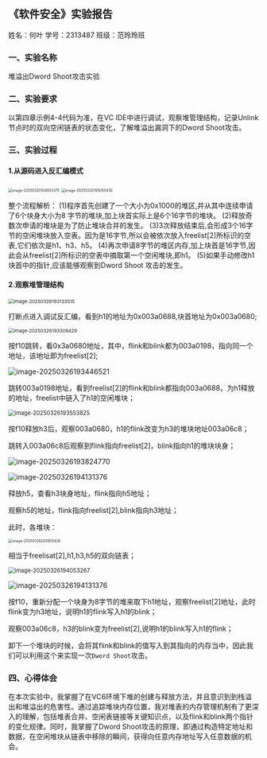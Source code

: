 ## 《软件安全》实验报告

姓名：何叶  学号：2313487 班级：范玲玲班

### 一、实验名称

堆溢出Dword Shoot攻击实验

### 二、实验要求

 以第四章示例4-4代码为准，在VC IDE中进行调试，观察堆管理结构，记录Unlink节点时的双向空闲链表的状态变化，了解堆溢出漏洞下的Dword Shoot攻击。

### 三、实验过程

#### 1.从源码进入反汇编模式

<img src="C:\Users\he'ye\AppData\Roaming\Typora\typora-user-images\image-20250320104933375.png" alt="image-20250320104933375" style="zoom:50%;" />

<img src="C:\Users\he'ye\AppData\Roaming\Typora\typora-user-images\image-20250320105055430.png" alt="image-20250320105055430" style="zoom: 50%;" />

整个流程解析：
(1)程序首先创建了一个大小为0x1000的堆区,并从其中连续申请了6个块身大小为8 字节的堆块,加上块首实际上是6个16字节的堆块。
(2)释放奇数次申请的堆块是为了防止堆块合并的发生。
(3)3次释放结束后,会形成3个16字节的空闲堆块放入空表。因为是16字节,所以会被依次放入freelist[2]所标识的空表,它们依次是h1、h3、h5。
(4)再次申请8字节的堆区内存,加上块首是16字节,因此会从freelist[2]所标识的空表中摘取第一个空闲堆块,即h1。
(5)如果手动修改h1块首中的指针,应该能够观察到Dword Shoot 攻击的发生。

#### 2.观察堆管理结构

<img src="C:\Users\he'ye\Desktop\软件安全作业\《软件安全》实验报告.assets\image-20250326193133515.png" alt="image-20250326193133515" style="zoom:67%;" />

打断点进入调试反汇编，看到h1的地址为0x003a0688,块首地址为0x003a0680;

<img src="C:\Users\he'ye\Desktop\软件安全作业\《软件安全》实验报告.assets\image-20250326193309429.png" alt="image-20250326193309429" style="zoom:67%;" />

按f10跳转，看0x3a0680地址，其中，flink和blink都为003a0198，指向同一个地址，该地址即为freelist[2];

![image-20250326193446521](C:\Users\he'ye\Desktop\软件安全作业\《软件安全》实验报告.assets\image-20250326193446521.png)

跳转003a0198地址，看到freelist[2]的flink和blink都指向003a0688，为h1释放的地址，freelist中链入了h1的空闲堆块；

<img src="C:\Users\he'ye\Desktop\软件安全作业\《软件安全》实验报告.assets\image-20250326193553825.png" alt="image-20250326193553825" style="zoom: 80%;" />

按f10释放h3后，观察003a0680，h1的flink改变为h3的堆块地址003a06c8；

跳转入003a06c8后观察到flink指向freelist[2]，blink指向h1的堆块块身；

![image-20250326193824770](C:\Users\he'ye\Desktop\软件安全作业\《软件安全》实验报告.assets\image-20250326193824770.png)

![image-20250326194131376](C:\Users\he'ye\Desktop\软件安全作业\《软件安全》实验报告.assets\image-20250326194131376.png)

释放h5，查看h3块身地址，flink指向h5地址；

观察h5的地址，flink指向freelist[2],blink指向h3地址；

此时，各堆块：

<img src="C:\Users\he'ye\Desktop\软件安全作业\《软件安全》实验报告.assets\image-20250326200805426.png" alt="image-20250326200805426" style="zoom: 50%;" />

相当于freelisat[2],h1,h3,h5的双向链表；

<img src="C:\Users\he'ye\Desktop\软件安全作业\《软件安全》实验报告.assets\image-20250326194053267.png" alt="image-20250326194053267" style="zoom: 80%;" />

![image-20250326194131376](C:\Users\he'ye\Desktop\软件安全作业\《软件安全》实验报告.assets\image-20250326194131376.png)

按f10，重新分配一个块身为8字节的堆来取下h1地址，观察freelist[2]地址，此时flink变为h3地址，说明h1的flink写入h1的blink；

观察003a06c8，h3的blink变为freelist[2],说明h1的blink写入h1的flink；

卸下一个堆块的时候，会将其flink和blink的值写入到其指向的内存当中，因此我们可以利用这个来实现一次`Dword Shoot`攻击。

### 四、心得体会

​     在本次实验中，我掌握了在VC6环境下堆的创建与释放方法，并且意识到到栈溢出和堆溢出的危害性。通过追踪堆块内存位置，我对堆表的内存管理机制有了更深入的理解，包括堆表合并、空闲表链接等关键知识点，以及flink和blink两个指针的变化规律。同时，我掌握了Dword Shoot攻击的原理，即通过构造特定地址和数据，在空闲堆块从链表中移除的瞬间，获得向任意内存地址写入任意数据的机会。
